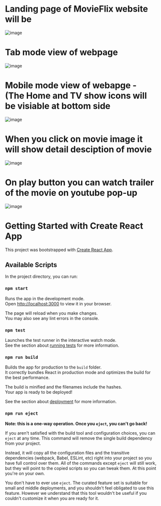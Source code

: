 
# Landing page of MovieFlix website will be

![image](https://github.com/user-attachments/assets/1a063acd-6de8-4551-82b5-15b407c5c1d5)

# Tab mode view of webpage

![image](https://github.com/user-attachments/assets/6275c24b-e319-4391-8337-5e6ea1a4f4e1)

# Mobile mode view of webapge - (The Home and TV show icons will be visiable at bottom side

![image](https://github.com/user-attachments/assets/2e826edc-b554-4de6-9e27-f17f77be53b7)

# When you click on movie image it will show detail desciption of movie

![image](https://github.com/user-attachments/assets/88cb2543-9b5c-4a09-bf9b-6a6075dc2eee)

# On play button you can watch trailer of the movie on youtube pop-up

![image](https://github.com/user-attachments/assets/22edd341-ba82-48ea-b846-54badcb7519a)


# Getting Started with Create React App

This project was bootstrapped with [Create React App](https://github.com/facebook/create-react-app).

## Available Scripts

In the project directory, you can run:

### `npm start`

Runs the app in the development mode.\
Open [http://localhost:3000](http://localhost:3000) to view it in your browser.

The page will reload when you make changes.\
You may also see any lint errors in the console.

### `npm test`

Launches the test runner in the interactive watch mode.\
See the section about [running tests](https://facebook.github.io/create-react-app/docs/running-tests) for more information.

### `npm run build`

Builds the app for production to the `build` folder.\
It correctly bundles React in production mode and optimizes the build for the best performance.

The build is minified and the filenames include the hashes.\
Your app is ready to be deployed!

See the section about [deployment](https://facebook.github.io/create-react-app/docs/deployment) for more information.

### `npm run eject`

**Note: this is a one-way operation. Once you `eject`, you can't go back!**

If you aren't satisfied with the build tool and configuration choices, you can `eject` at any time. This command will remove the single build dependency from your project.

Instead, it will copy all the configuration files and the transitive dependencies (webpack, Babel, ESLint, etc) right into your project so you have full control over them. All of the commands except `eject` will still work, but they will point to the copied scripts so you can tweak them. At this point you're on your own.

You don't have to ever use `eject`. The curated feature set is suitable for small and middle deployments, and you shouldn't feel obligated to use this feature. However we understand that this tool wouldn't be useful if you couldn't customize it when you are ready for it.

